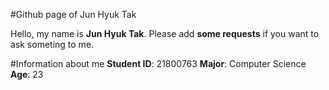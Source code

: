 #Github page of Jun Hyuk Tak


Hello, my name is **Jun Hyuk Tak**.
Please add **some requests** if you want to ask someting to me.

#Information about me
**Student ID**: 21800763
**Major**: Computer Science
**Age**: 23
